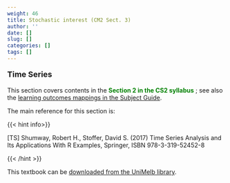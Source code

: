 ```yaml
---
weight: 46
title: Stochastic interest (CM2 Sect. 3)
author: ''
date: []
slug: []
categories: []
tags: []
---
```


**<p style="font-size:18px;">Time Series</p>**

This section covers contents in the <span style="color: green;"> **Section 2 in the CS2 syllabus** </span>; see also the [learning outcomes mappings in the Subject Guide](../0-subject-guide/SILO).

The main reference for this section is:

{{< hint info>}}

[TS] Shumway, Robert H., Stoffer, David S. (2017) Time Series Analysis and Its Applications With R Examples, Springer, ISBN 978-3-319-52452-8

{{< /hint >}}

This textbook can be [downloaded from the UniMelb library](https://discovery.ebsco.com/linkprocessor/external?resource=https%3A%2F%2Fgo.openathens.net%2Fredirector%2Funimelb.edu.au%3Furl%3Dhttp%253A%252F%252Flink.springer.com%252F10.1007%252F978-3-319-52452-8&an=melb.b7185977&db=cat00006a&title=Time+series+analysis+and+its+applications+%3A+with+R+examples+%2F+Robert+H.+Shumway%2C+David+S.+Stoffer.&text=Connect+to+ebook+%28University+of+Melbourne+only%29&type=external).

<!-- [other](https://discovery.ebsco.com/linkprocessor/plink?id=df180914-f241-3634-a7c4-443d18f01dc3) -->
